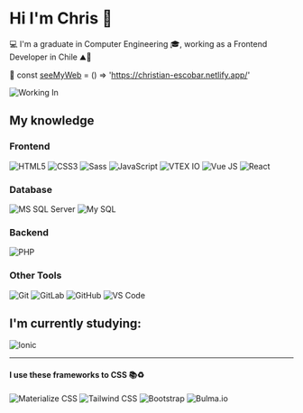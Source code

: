 # Hi I'm Chris :fox_face:

:computer:  I'm a graduate in Computer Engineering 🎓, working as a Frontend Developer in Chile ⛰🏡

🤖 const [seeMyWeb](https://christian-escobar.netlify.app) = () => 'https://christian-escobar.netlify.app/'

![Working In](https://img.shields.io/badge/Ex%20vtexer-VTEX%20Chile-white?style=for-the-badge&logo=VTEX&color=ED125F&labelColor=000)


## My knowledge

### Frontend

![HTML5](https://img.shields.io/badge/-HTML5-%23E44D27?style=flat-square&logo=html5&logoColor=ffffff)
![CSS3](https://img.shields.io/badge/-CSS3-%231572B6?style=flat-square&logo=css3)
![Sass](https://img.shields.io/badge/-Sass-%23CC6699?style=flat-square&logo=sass&logoColor=ffffff)
![JavaScript](https://img.shields.io/badge/-JavaScript-%23F7DF1C?style=flat-square&logo=javascript&logoColor=000000&labelColor=%23F7DF1C&color=%23FFCE5A)
![VTEX IO](https://img.shields.io/badge/%20-VTEX%20IO-orange?style=flat-square&logo=vtex&color=ED125F)
![Vue JS](https://img.shields.io/badge/-VueJS-black?style=flat-square&logo=vue.js)
![React](https://img.shields.io/badge/-React-%23282C34?style=flat-square&logo=react)

### Database

![MS SQL Server](http://img.shields.io/badge/-MS%20SQL%20Server-CC2927?style=flat-square&logo=microsoft-sql-server&logoColor=ffffff)
![My SQL](http://img.shields.io/badge/-MySQL-0078D6?style=flat-square&logo=mysql&logoColor=ffffff)

### Backend

![PHP](https://img.shields.io/badge/-PHP-%23282C34?style=flat-square&logo=php)

### Other Tools

![Git](https://img.shields.io/badge/-Git-%23F05032?style=flat-square&logo=git&logoColor=%23ffffff)
![GitLab](https://img.shields.io/badge/-GitLab-FCA121?style=flat-square&logo=gitlab)
![GitHub](https://img.shields.io/badge/-GitHub-181717?style=flat-square&logo=github)
![VS Code](http://img.shields.io/badge/-VS%20Code-007ACC?style=flat-square&logo=visual-studio-code&logoColor=ffffff)

## I'm currently studying:

![Ionic](https://img.shields.io/badge/-Ionic-white?style=flat-square&logo=Ionic)


---
#### I use these frameworks to CSS 📚♻
![Materialize CSS](https://img.shields.io/badge/-Materialize%20CSS-ee6e73?style=flat-square&logo=monzo&logoColor=ffffff)
![Tailwind CSS](https://img.shields.io/badge/-Tailwind%20CSS-38B2AC?style=flat-square&logo=tailwind%20css&logoColor=ffffff)
![Bootstrap](https://img.shields.io/badge/-Bootstrap-563D7C?style=flat-square&logo=bootstrap&logoColor=ffffff)
![Bulma.io](https://img.shields.io/badge/-Bulma.io-00D1B2?style=flat-square&logo=bulma&logoColor=ffffff)


<!--
**chescobarf/chescobarf** is a ✨ _special_ ✨ repository because its `README.md` (this file) appears on your GitHub profile.

Here are some ideas to get you started:

- 🔭 I’m currently working on ...
- 🌱 I’m currently learning ...
- 👯 I’m looking to collaborate on ...
- 🤔 I’m looking for help with ...
- 💬 Ask me about ...
- 📫 How to reach me: ...
- 😄 Pronouns: ...
- ⚡ Fun fact: ...
-->
